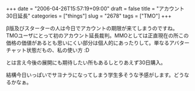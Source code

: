 +++
date = "2006-04-26T15:57:19+09:00"
draft = false
title = "アカウント30日延長"
categories = ["things"]
slug = "2678"
tags = ["TMO"]
+++

β版及びスターターの人は今日でアカウントの期限が来てしまうのですね。
TMOユーザにとって初のアカウント延長裁判。MMOとしては正直現在の所この価格の価値があるとも思いにくい部分は個人的にあったりして。単なるアバターチャット状態だもの、私の使い方 :D

とは言え今後の展開にも期待したい所もあるしとりあえず30日購入。

結構今日いっぱいでサヨナラになってしまう学生多そうな予感がします。どうなるかなぁ。
